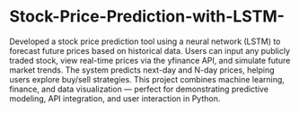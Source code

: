 # Stock-Price-Prediction-with-LSTM-
Developed a stock price prediction tool using a neural network (LSTM) to forecast future prices based on historical data. Users can input any publicly traded stock, view real-time prices via the yfinance API, and simulate future market trends. The system predicts next-day and N-day prices, helping users explore buy/sell strategies. This project combines machine learning, finance, and data visualization — perfect for demonstrating predictive modeling, API integration, and user interaction in Python.
